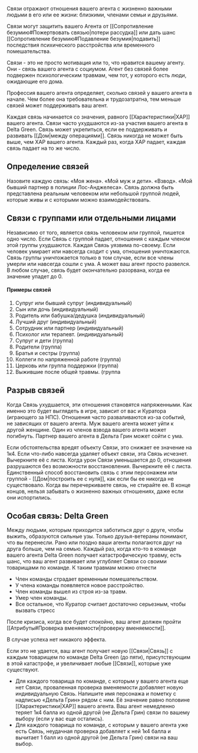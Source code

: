 Связи отражают отношения вашего агента с жизненно важными людьми в его или ее жизни: близкими, членами семьи и друзьями.

Связи могут защитить вашего Агента от [[Сопротивление безумию#Пожертвовать связью|потери рассудка]] или дать шанс [[Сопротивление безумию#Подавление безумия|подавить]] последствия психического расстройства или временного помешательства. 

Связи - это не просто мотивация или то, что нравится вашему агенту. Они - связь вашего агента с социумом. Агент без связей более подвержен психологическим травмам, чем тот, у которого есть люди, ожидающие его дома.

Профессия вашего агента определяет, сколько связей у вашего агента в начале. Чем более она требовательна и трудозатратна, тем меньше связей может поддерживать ваш агент. 

Каждая связь начинается со значения, равного [[Характеристики|ХАР]] вашего агента. Связи часто ухудшаются из-за участия вашего агента в Delta Green. Связь может укрепиться, если ее поддерживать и развивать [[Дом|между операциями]]. Связь никогда не может быть выше, чем ХАР вашего агента. Каждый раз, когда ХАР падает, каждая связь падает на то же число.

## Определение связей

Назовите каждую связь: «Моя жена». «Мой муж и дети». «Взвод». «Мой бывший партнер в полиции Лос-Анджелеса». Связь должна быть представлена реальным человеком или небольшой группой людей, которые живы и с которыми можно взаимодействовать.

## Связи с группами или отдельными лицами 

Независимо от того, является связь человеком или группой, пишется одно число. Если Связь с группой падает, отношения с каждым членом этой группы ухудшаются. Каждая Связь уязвима по-своему. Если человек умирает или навсегда сходит с ума, отношения уничтожаются. Связь группы уничтожается только в том случае, если все члены умерли или навсегда сошли с ума. А может ваш агент просто развелся. В любом случае, связь будет окончательно разорвана, когда ее значение упадет до 0.

#### Примеры связей 

1. Супруг или бывший супруг (индивидуальный)
2. Сын или дочь (индивидуальный)
3. Родитель или бабушка/дедушка (индивидуальный)
4. Лучший друг (индивидуальный)
5. Сотрудник или партнер (индивидуальный)
6. Психолог или терапевт. (индивидуальный)
7. Супруг и дети (группа)
8. Родители (группа)
9. Братья и сестры (группа)
10. Коллеги по напряженной работе (группа)
11. Церковь или группа поддержки (группа)
12. Выжившие после общей травмы. (группа

## Разрыв связей

Когда Связь ухудшается, эти отношения становятся напряженными. Как именно это будет выглядеть в игре, зависит от вас и Куратора (играющего за НПС). Отношения часто разваливаются из-за событий, не зависящих от вашего агента. Муж вашего агента может уйти к другой женщине. Один из членов взвода вашего агента может погибнуть. Партнер вашего агента в Дельта Грин может сойти с ума.

Если обстоятельства вредят объекту Связи, это снижает ее значение на 1к4. Если что-либо навсегда удаляет объект связи, эта Связь исчезнет. Вычеркните её с листа. Когда урон Связи уменьшается до 0, отношения разрушаются без возможности восстановления. Вычеркните её с листа. Единственный способ восстановить связь с этим персонажем или группой - [[Дом|построить ее с нуля]], как если бы ее никогда не существовало. Когда вы перечеркиваете связь, не стирайте ее. В конце концов, нельзя забывать о жизненно важных отношениях, даже если они испортились.

## Особая связь: Delta Green

Между людьми, которым приходится заботиться друг о друге, чтобы выжить, образуются сильные узы. Только друзья-ветераны понимают, что вы перенесли. Рано или поздно ваши агенты полагаются друг на друга больше, чем на семью. Каждый раз, когда кто-то в команде вашего агента Delta Green получает катастрофическую травму, есть шанс, что ваш агент развивает или углубляет Связи со своими товарищами по команде. К таким травмам можно отнести

- Член команды страдает временным помешательством. 
- У члена команды появляется новое расстройство. 
- Член команды вышел из строя из-за травм.
- Умер член команды. 
- Все остальное, что Куратор считает достаточно серьезным, чтобы вызвать стресс

После кризиса, когда все будет спокойно, ваш агент должен пройти [[Атрибуты#Проверка вменяемости|проверку вменяемости]]. 

В случае успеха нет никакого эффекта. 

Если это не удается, ваш агент получает новую [[Связи|Связь]] с каждым товарищем по команде Delta Green (до пяти), присутствующим в этой катастрофе, и увеличивает любые [[Связи]], которые уже существуют. 

- Для каждого товарища по команде, с которым у вашего агента еще нет Связи, проваленная проверка вменяемости добавляет новую индивидуальную Связь. Напишите имя персонажа и пометку с надписью «Дельта Грин» рядом с ним. Её значение равно половине [[Характеристики|ХАР]] вашего агента. Ваш агент немедленно теряет 1к4 балла из одной другой (не Дельта Грин) связи по вашему выбору (если у вас еще остались).
- Для каждого товарища по команде, с которым у вашего агента уже есть Связь, неудачная проверка добавляет к ней 1к4 балла и вычитает 1 балл из одной другой (не Дельта Грин) связи на ваш выбор.